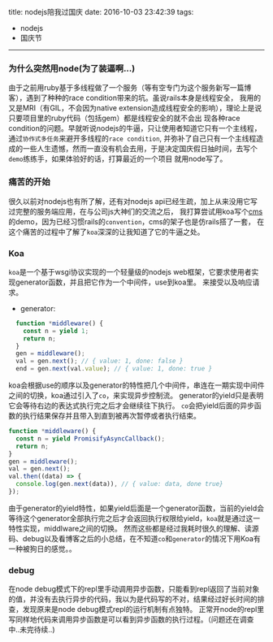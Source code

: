 title: nodejs陪我过国庆
date: 2016-10-03 23:42:39
tags:
 - nodejs
 - 国庆节
---

### 为什么突然用node(为了装逼啊...)
  由于之前用ruby基于多线程做了一个服务（等有空专门为这个服务新写一篇博客），遇到了种种的race condition带来的坑。虽说rails本身是线程安全，
我用的又是MRI（有GIL，不会因为native extension造成线程安全的影响），理论上是说只要项目里的ruby代码（包括gem）都是线程安全的就不会出
现各种race condition的问题。早就听说nodejs的牛逼，只让使用者知道它只有一个主线程，通过`协作式多任务`来避开多线程的`race condition`,
并弥补了自己只有一个主线程造成的一些人生遗憾，然而一直没有机会去用，于是决定国庆假日抽时间，去写个`demo`练练手，如果体验好的话，打算最近的一个项目
就用node写了。

### 痛苦的开始
  很久以前对nodejs也有所了解，还有对nodejs api已经生疏，加上从来没用它写过完整的服务端应用，在与公司js大神们的交流之后，
我打算尝试用koa写个[cms](https://github.com/Matrixbirds/okaeri)的demo，因为已经习惯rails的`convention`，cms的架子也是仿rails搭了一套，
在这个痛苦的过程中了解了`koa`深深的让我知道了它的牛逼之处。

### Koa 
  `koa`是一个基于wsgi协议实现的一个轻量级的nodejs web框架，它要求使用者实现generator函数，并且把它作为一个中间件，use到koa里。
来接受以及响应请求。
  * generator:
```javascript
  function *middleware() {
    const n = yield 1;
    return n;
  }
  gen = middleware();
  val = gen.next(); // { value: 1, done: false }
  end = gen.next(val.value); // { value: 1, done: true }
```
  koa会根据use的顺序以及generator的特性把几个中间件，串连在一期实现中间件之间的切换，koa通过引入了`co`，来实现异步控制流。
generator的yield只是表明它会等待右边的表达式执行完之后才会继续往下执行。
`co`会把yield后面的异步函数的执行结果保存并且带入到直到被再次暂停或者执行结束。
```javascript
function *middleware() {
  const n = yield PromisifyAsyncCallback();
  return n;
}
gen = middleware();
val = gen.next();
val.then((data) => {
  console.log(gen.next(data)), // { value: data, done true}
});
```
由于generator的yield特性，如果yield后面是一个generator函数，当前的yield会等待这个generator全部执行完之后才会返回执行权限给yield，`koa`就是通过这一特性实现，middlware之间的切换。
然而这些都是经过我耗时很久的理解、读源码、debug以及看博客之后的小总结，在不知道`co`和`generator`的情况下用Koa有一种被狗日的感觉。。

### debug
  在node debug模式下的repl里手动调用异步函数，只能看到repl返回了当前对象的值，并没有去执行异步的代码，我以为是代码写的不对，结果经过好长时间的排查，发现原来是node debug模式repl的运行机制有点独特。
正常开node的repl里写同样地代码来调用异步函数是可以看到异步函数的执行过程。（问题还在调查中..未完待续..)